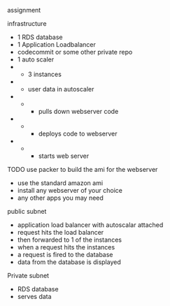 assignment

infrastructure
* 1 RDS database
* 1 Application Loadbalancer
* codecommit or some other private repo
* 1 auto scaler
* * 3 instances
* * user data in autoscaler
* * * pulls down webserver code
* * * deploys code to webserver
* * * starts web server

TODO
use packer to build the ami for the webserver
* use the standard amazon ami
* install any webserver of your choice
* any other apps you may need

public subnet
* application load balancer with autoscalar attached
* request hits the load balancer
* then forwarded to 1 of the instances
* when a request hits the instances
* a request is fired to the database
* data from the database is displayed

Private subnet
* RDS database
* serves data
